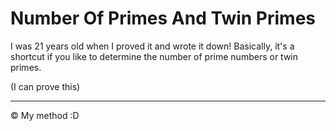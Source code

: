 
# Number Of Primes And Twin Primes

I was 21 years old when I proved it and wrote it down! Basically, it's a shortcut if you like to determine the number of prime numbers or twin primes.

(I can prove this)

----------------------------------------------------------------------------------------------------------------------
© My method :D
